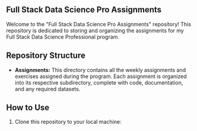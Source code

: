 ## Full Stack Data Science Pro Assignments

Welcome to the "Full Stack Data Science Pro Assignments" repository! This repository is dedicated to storing and organizing the assignments for my Full Stack Data Science Professional program.

## Repository Structure
- **Assignments:** This directory contains all the weekly assignments and exercises assigned during the program. Each assignment is organized into its respective subdirectory, complete with code, documentation, and any required datasets.

## How to Use
1. Clone this repository to your local machine:
